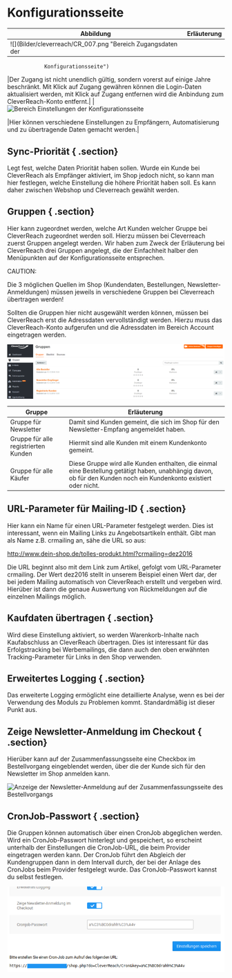 # Konfigurationsseite 

|Abbildung|Erläuterung|
|---------|-----------|
|![](Bilder/cleverreach/CR_007.png "Bereich Zugangsdaten der
                Konfigurationsseite")

|Der Zugang ist nicht unendlich gültig, sondern vorerst auf einige Jahre beschränkt. Mit Klick auf Zugang gewähren können die Login-Daten aktualisiert werden, mit Klick auf Zugang entfernen wird die Anbindung zum CleverReach-Konto entfernt.|
|![](Bilder/cleverreach/20190702_011.png "Bereich Einstellungen der
                Konfigurationsseite")

|Hier können verschiedene Einstellungen zu Empfängern, Automatisierung und zu übertragende Daten gemacht werden.|

## Sync-Priorität { .section}

Legt fest, welche Daten Priorität haben sollen. Wurde ein Kunde bei CleverReach als Empfänger aktiviert, im Shop jedoch nicht, so kann man hier festlegen, welche Einstellung die höhere Priorität haben soll. Es kann daher zwischen Webshop und Cleverreach gewählt werden.

## Gruppen { .section}

Hier kann zugeordnet werden, welche Art Kunden welcher Gruppe bei CleverReach zugeordnet werden soll. Hierzu müssen bei Cleverreach zuerst Gruppen angelegt werden. Wir haben zum Zweck der Erläuterung bei CleverReach drei Gruppen angelegt, die der Einfachheit halber den Menüpunkten auf der Konfigurationsseite entsprechen.

CAUTION:

Die 3 möglichen Quellen im Shop \(Kundendaten, Bestellungen, Newsletter-Anmeldungen\) müssen jeweils in verschiedene Gruppen bei Cleverreach übertragen werden!

Sollten die Gruppen hier nicht ausgewählt werden können, müssen bei CleverReach erst die Adressdaten vervollständigt werden. Hierzu muss das CleverReach-Konto aufgerufen und die Adressdaten im Bereich Account eingetragen werden.

![](Bilder/cleverreach/CR_009.png "Gruppen bei CleverReach")

|Gruppe|Erläuterung|
|------|-----------|
|Gruppe für Newsletter|Damit sind Kunden gemeint, die sich im Shop für den Newsletter-Empfang angemeldet haben.|
|Gruppe für alle registrierten Kunden|Hiermit sind alle Kunden mit einem Kundenkonto gemeint.|
|Gruppe für alle Käufer|Diese Gruppe wird alle Kunden enthalten, die einmal eine Bestellung getätigt haben, unabhängig davon, ob für den Kunden noch ein Kundenkonto existiert oder nicht.|

## URL-Parameter für Mailing-ID { .section}

Hier kann ein Name für einen URL-Parameter festgelegt werden. Dies ist interessant, wenn ein Mailing Links zu Angebotsartikeln enthält. Gibt man als Name z.B. crmailing an, sähe die URL so aus:

http://www.dein-shop.de/tolles-produkt.html?crmailing=dez2016

Die URL beginnt also mit dem Link zum Artikel, gefolgt vom URL-Parameter crmailing. Der Wert dez2016 stellt in unserem Beispiel einen Wert dar, der bei jedem Mailing automatisch von CleverReach erstellt und vergeben wird. Hierüber ist dann die genaue Auswertung von Rückmeldungen auf die einzelnen Mailings möglich.

## Kaufdaten übertragen { .section}

Wird diese Einstellung aktiviert, so werden Warenkorb-Inhalte nach Kaufabschluss an CleverReach übertragen. Dies ist interessant für das Erfolgstracking bei Werbemailings, die dann auch den oben erwähnten Tracking-Parameter für Links in den Shop verwenden.

## Erweitertes Logging { .section}

Das erweiterte Logging ermöglicht eine detaillierte Analyse, wenn es bei der Verwendung des Moduls zu Problemen kommt. Standardmäßig ist dieser Punkt aus.

## Zeige Newsletter-Anmeldung im Checkout { .section}

Hierüber kann auf der Zusammenfassungsseite eine Checkbox im Bestellvorgang eingeblendet werden, über die der Kunde sich für den Newsletter im Shop anmelden kann.

![](Bilder/cleverreach/20190702_012.png "Anzeige der Newsletter-Anmeldung auf der Zusammenfassungsseite
        des Bestellvorgangs")

## CronJob-Passwort { .section}

Die Gruppen können automatisch über einen CronJob abgeglichen werden. Wird ein CronJob-Passwort hinterlegt und gespeichert, so erscheint unterhalb der Einstellungen die CronJob-URL, die beim Provider eingetragen werden kann. Der CronJob führt den Abgleich der Kundengruppen dann in dem Intervall durch, der bei der Anlage des CronJobs beim Provider festgelegt wurde. Das CronJob-Passwort kannst du selbst festlegen.

![](Bilder/cleverreach/20190702_013.png "Cronjob-Passwort auf der Einstellungsseite")



